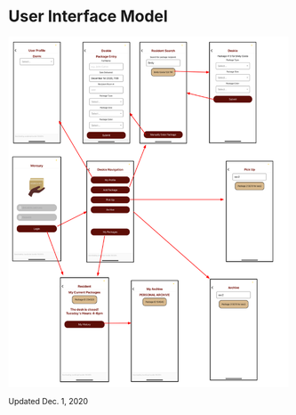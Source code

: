 # User Interface Model


![UI Model Diagram](https://github.com/calvin-cs262-fall2020-teamA/Project/blob/master/assets/UIModel.png)

Updated Dec. 1, 2020
